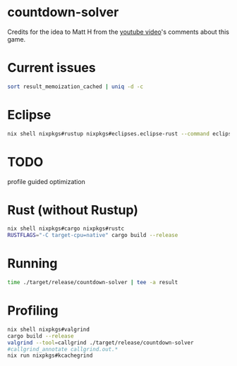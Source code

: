 # countdown-solver

Credits for the idea to Matt H from the [youtube video](https://www.youtube.com/watch?v=cVMhkqPP2YI)'s comments about this game.

# Current issues

```bash
sort result_memoization_cached | uniq -d -c
```

# Eclipse

```bash
nix shell nixpkgs#rustup nixpkgs#eclipses.eclipse-rust --command eclipse
```

# TODO

profile guided optimization

# Rust (without Rustup)

```bash
nix shell nixpkgs#cargo nixpkgs#rustc
RUSTFLAGS="-C target-cpu=native" cargo build --release

```

# Running

```bash
time ./target/release/countdown-solver | tee -a result
```

# Profiling

```bash
nix shell nixpkgs#valgrind
cargo build --release
valgrind --tool=callgrind ./target/release/countdown-solver
#callgrind_annotate callgrind.out.*
nix run nixpkgs#kcachegrind
```
